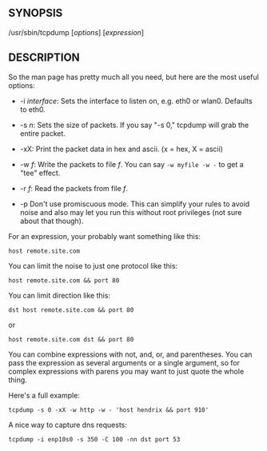 ## SYNOPSIS

/usr/sbin/tcpdump [*options*] [*expression*]

## DESCRIPTION

So the man page has pretty much all you need, but here are the most useful options:

- -i *interface*:
  Sets the interface to listen on, e.g. eth0 or wlan0. Defaults to eth0.

- -s *n*:
  Sets the size of packets. If you say "-s 0," tcpdump will grab the entire packet.

- -xX:
  Print the packet data in hex and ascii. (x = hex, X = ascii)

- -w *f*:
  Write the packets to file *f*. You can say `-w myfile -w -` to get a "tee" effect.

- -r *f*:
  Read the packets from file *f*.

- -p
  Don't use promiscuous mode. This can simplify your rules to avoid noise and also may let you run this without root privileges (not sure about that though).

For an expression, your probably want something like this:

```
host remote.site.com
```

You can limit the noise to just one protocol like this:

```
host remote.site.com && port 80
```

You can limit direction like this:

```
dst host remote.site.com && port 80
```

or

```
host remote.site.com dst && port 80
```

You can combine expressions with not, and, or, and parentheses. You can pass the expression as several arguments or a single argument, so for complex expressions with parens you may want to just quote the whole thing.

Here's a full example:

```
tcpdump -s 0 -xX -w http -w - 'host hendrix && port 910'
```

A nice way to capture dns requests:

```
tcpdump -i enp10s0 -s 350 -C 100 -nn dst port 53
```
